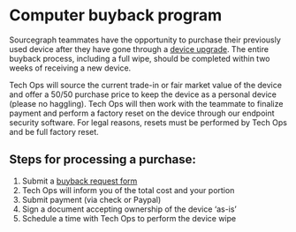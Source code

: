 # Computer buyback program

Sourcegraph teammates have the opportunity to purchase their previously used device after they have gone through a [device upgrade](../../../benefits-pay-perks/benefits-perks/spending-company-money.md#laptop-upgrade). The entire buyback process, including a full wipe, should be completed within two weeks of receiving a new device.

Tech Ops will source the current trade-in or fair market value of the device and offer a 50/50 purchase price to keep the device as a personal device (please no haggling). Tech Ops will then work with the teammate to finalize payment and perform a factory reset on the device through our endpoint security software. For legal reasons, resets must be performed by Tech Ops and be full factory reset.

## Steps for processing a purchase:

1. Submit a [buyback request form](https://docs.google.com/forms/d/e/1FAIpQLScOHJDHYHdmbggRni0NWcg-vn_h0XYc6GrdM4RYlcjxhtirEg/viewform)
2. Tech Ops will inform you of the total cost and your portion
3. Submit payment (via check or Paypal)
4. Sign a document accepting ownership of the device ‘as-is’
5. Schedule a time with Tech Ops to perform the device wipe
